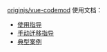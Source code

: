 [originjs/vue-codemod](https://github.com/originjs/vue-codemod) 使用文档：

- [使用指导](使用指导.md)
- [手动迁移指导](手动迁移指导.md)
- [典型案例](典型案例.md)
